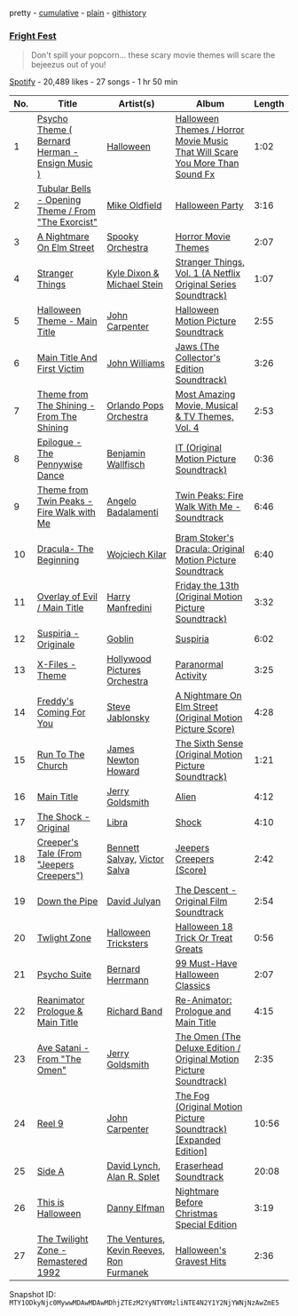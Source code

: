 pretty - [cumulative](/playlists/cumulative/37i9dQZF1DX6dCTsdzLHOw.md) - [plain](/playlists/plain/37i9dQZF1DX6dCTsdzLHOw) - [githistory](https://github.githistory.xyz/mackorone/spotify-playlist-archive/blob/main/playlists/plain/37i9dQZF1DX6dCTsdzLHOw)

### [Fright Fest](https://open.spotify.com/playlist/37i9dQZF1DX6dCTsdzLHOw)

> Don't spill your popcorn..\. these scary movie themes will scare the bejeezus out of you!

[Spotify](https://open.spotify.com/user/spotify) - 20,489 likes - 27 songs - 1 hr 50 min

| No. | Title | Artist(s) | Album | Length |
|---|---|---|---|---|
| 1 | [Psycho Theme \( Bernard Herman \- Ensign Music \)](https://open.spotify.com/track/40cXtLMqZo33qFeY2uVhFn) | [Halloween](https://open.spotify.com/artist/5Ure3b6cjh5Gk29qg82eym) | [Halloween Themes / Horror Movie Music That Will Scare You More Than Sound Fx](https://open.spotify.com/album/0ZbEWtaLdNW3MNbeFf7ZVf) | 1:02 |
| 2 | [Tubular Bells \- Opening Theme / From "The Exorcist"](https://open.spotify.com/track/2hJyhHWeDrnTuy24TtD4sd) | [Mike Oldfield](https://open.spotify.com/artist/562Od3CffWedyz2BbeYWVn) | [Halloween Party](https://open.spotify.com/album/1AQGra8TF7PX94whCy7tsY) | 3:16 |
| 3 | [A Nightmare On Elm Street](https://open.spotify.com/track/6St1IyTh829WEWRP1wXVXc) | [Spooky Orchestra](https://open.spotify.com/artist/2UBjlPiaNy9vMWp3mabXTW) | [Horror Movie Themes](https://open.spotify.com/album/6Chs33S4yeaFZn5HDI6g5S) | 2:07 |
| 4 | [Stranger Things](https://open.spotify.com/track/0kwuKfWntoGh0EWyYb7Mpf) | [Kyle Dixon & Michael Stein](https://open.spotify.com/artist/00oL7zWxmWveTsKF7DnIRd) | [Stranger Things, Vol\. 1 \(A Netflix Original Series Soundtrack\)](https://open.spotify.com/album/1puplOrvmUGoq2VxsB0ENJ) | 1:07 |
| 5 | [Halloween Theme \- Main Title](https://open.spotify.com/track/7swocJUCUWTCiRUAU9oerC) | [John Carpenter](https://open.spotify.com/artist/0hxQtmgWiPtEsDPeIuKxXq) | [Halloween Motion Picture Soundtrack](https://open.spotify.com/album/1eA3cq4WvDR4yVKChvZewP) | 2:55 |
| 6 | [Main Title And First Victim](https://open.spotify.com/track/1g10rYqM3jJQsWRnXCFcx7) | [John Williams](https://open.spotify.com/artist/3dRfiJ2650SZu6GbydcHNb) | [Jaws \(The Collector's Edition Soundtrack\)](https://open.spotify.com/album/6qUytVWmtw4xh2tjCv39GE) | 3:26 |
| 7 | [Theme from The Shining \- From The Shining](https://open.spotify.com/track/45EsuvNDt2juEytk79BZkB) | [Orlando Pops Orchestra](https://open.spotify.com/artist/5XH7RieKeVpt2zcr1yOMaS) | [Most Amazing Movie, Musical & TV Themes, Vol\. 4](https://open.spotify.com/album/6D5CjrqVr40B0wjL1Mf904) | 2:53 |
| 8 | [Epilogue \- The Pennywise Dance](https://open.spotify.com/track/3UJWTHeEruyf2rWAf518hf) | [Benjamin Wallfisch](https://open.spotify.com/artist/2xOp0rCDPAmYqnL2UFbaDY) | [IT \(Original Motion Picture Soundtrack\)](https://open.spotify.com/album/5tVCAKqFXuBvDMO5Jh3dZF) | 0:36 |
| 9 | [Theme from Twin Peaks \- Fire Walk with Me](https://open.spotify.com/track/6ov87ZmFzA62REV8KrbWXj) | [Angelo Badalamenti](https://open.spotify.com/artist/3Eeb1U0VJTDaFpBHV4DmHl) | [Twin Peaks: Fire Walk With Me \- Soundtrack](https://open.spotify.com/album/7KTThkarRqhJX5DVkDOo7Z) | 6:46 |
| 10 | [Dracula\- The Beginning](https://open.spotify.com/track/00De7REGurYkmfrKAh6CU1) | [Wojciech Kilar](https://open.spotify.com/artist/6McH9ZlRL24gW6Bt4fpqad) | [Bram Stoker's Dracula: Original Motion Picture Soundtrack](https://open.spotify.com/album/4WDRuinnAhb1taYx3RNAxr) | 6:40 |
| 11 | [Overlay of Evil / Main Title](https://open.spotify.com/track/1bBvch0ad2VfBuPUXJTV8I) | [Harry Manfredini](https://open.spotify.com/artist/7JDEsW5jacLggSSdqqWpdu) | [Friday the 13th \(Original Motion Picture Soundtrack\)](https://open.spotify.com/album/5pI4R0WAaQLHywFINSqaHl) | 3:32 |
| 12 | [Suspiria \- Originale](https://open.spotify.com/track/0DrihQ3QVHvYbdpPKCUmoN) | [Goblin](https://open.spotify.com/artist/7H92g6n1BvyzvQwaERZKZl) | [Suspiria](https://open.spotify.com/album/66X1aX8OnQZROjTlxHWYtg) | 6:02 |
| 13 | [X\-Files \- Theme](https://open.spotify.com/track/67AxhHs7ur6AlOkx95hZRh) | [Hollywood Pictures Orchestra](https://open.spotify.com/artist/0YuFB8lqApvW7rZMm9gSjU) | [Paranormal Activity](https://open.spotify.com/album/7HuR76g5Rpg6vWaFhNB0Go) | 3:25 |
| 14 | [Freddy's Coming For You](https://open.spotify.com/track/5jYaqMXbUXyUk9VQgOWR4K) | [Steve Jablonsky](https://open.spotify.com/artist/5Il8YjuVAWkWNH2xgjFMpF) | [A Nightmare On Elm Street \(Original Motion Picture Score\)](https://open.spotify.com/album/2zlfecPiJHlK9pBWOQNQVf) | 4:28 |
| 15 | [Run To The Church](https://open.spotify.com/track/1F3yUGDxCfGH9Zx3KePnmK) | [James Newton Howard](https://open.spotify.com/artist/2M4eNCvV3CJUswavkhAQg2) | [The Sixth Sense \(Original Motion Picture Soundtrack\)](https://open.spotify.com/album/1Cdpyr3pRNtiErT7QRbOxI) | 1:21 |
| 16 | [Main Title](https://open.spotify.com/track/4Rhue1CTPr3n1P3Zs0jPwU) | [Jerry Goldsmith](https://open.spotify.com/artist/7t8q7ikEtcPNtoaKAm9Vu6) | [Alien](https://open.spotify.com/album/2ubcKYeOHGJ5UHHNBAuaKb) | 4:12 |
| 17 | [The Shock \- Original](https://open.spotify.com/track/5dBCwVCqra4ld5e0mXKI84) | [Libra](https://open.spotify.com/artist/40TMqq78lcuRecnDO2PaYG) | [Shock](https://open.spotify.com/album/2Za0FtIVPP7xQI1IxyK9NP) | 4:10 |
| 18 | [Creeper's Tale \(From "Jeepers Creepers"\)](https://open.spotify.com/track/3q7ssMXeWyeoPyTGsqOUpO) | [Bennett Salvay](https://open.spotify.com/artist/1lWGijAqSCPZNmxnq1Yv9O), [Victor Salva](https://open.spotify.com/artist/1BID9hmfIGrMMfjMLPByDU) | [Jeepers Creepers \(Score\)](https://open.spotify.com/album/1tDx9id2MipEJLN5MVYhHk) | 2:42 |
| 19 | [Down the Pipe](https://open.spotify.com/track/5HhLdKwIy2ZpuX8yjZpWm6) | [David Julyan](https://open.spotify.com/artist/1zkJxFjrO1fE8teyro4C3I) | [The Descent \- Original Film Soundtrack](https://open.spotify.com/album/4vBUedgDbjIGu2El09pwBJ) | 2:54 |
| 20 | [Twlight Zone](https://open.spotify.com/track/6WjHCLbxvuab3pd5JvOKU9) | [Halloween Tricksters](https://open.spotify.com/artist/2EghgP7EJUPg82OPWMZM9P) | [Halloween 18 Trick Or Treat Greats](https://open.spotify.com/album/0xN2Y2GiDdW6uT4AlgXzDE) | 0:56 |
| 21 | [Psycho Suite](https://open.spotify.com/track/2AfA142FyTrSA58SArYR5r) | [Bernard Herrmann](https://open.spotify.com/artist/5bUj39bg0zEbRzjUEISMG9) | [99 Must\-Have Halloween Classics](https://open.spotify.com/album/0b9hNMy12w8qGs8eYNwM1L) | 2:07 |
| 22 | [Reanimator Prologue & Main Title](https://open.spotify.com/track/6w8V10yvjN3cU9iqJYwXqq) | [Richard Band](https://open.spotify.com/artist/0TXK10MEUmsJGH4lMosMiT) | [Re\-Animator: Prologue and Main Title](https://open.spotify.com/album/2HNiURAevNka5UetR9us36) | 4:15 |
| 23 | [Ave Satani \- From "The Omen"](https://open.spotify.com/track/2n2Uugl3wR9s2pYjIKbbL9) | [Jerry Goldsmith](https://open.spotify.com/artist/7t8q7ikEtcPNtoaKAm9Vu6) | [The Omen \(The Deluxe Edition / Original Motion Picture Soundtrack\)](https://open.spotify.com/album/4mt098QxrMToyd5GIbJzdm) | 2:35 |
| 24 | [Reel 9](https://open.spotify.com/track/1Y61rEEjZfAoM19LA2UTkQ) | [John Carpenter](https://open.spotify.com/artist/0hxQtmgWiPtEsDPeIuKxXq) | [The Fog \(Original Motion Picture Soundtrack\) \[Expanded Edition\]](https://open.spotify.com/album/4fxuoOfryOYbq6UXsb0Ani) | 10:56 |
| 25 | [Side A](https://open.spotify.com/track/4hRKUei7qAK1kOth7cPaim) | [David Lynch](https://open.spotify.com/artist/2Gu6Q05ExIGwHTF43kqLBI), [Alan R\. Splet](https://open.spotify.com/artist/55AfCsXWthqoG9dDIGqVrD) | [Eraserhead Soundtrack](https://open.spotify.com/album/0dWqp2IrTBMumfADclgSJz) | 20:08 |
| 26 | [This is Halloween](https://open.spotify.com/track/1CYjYSg9sdtbBoxSf8uhFD) | [Danny Elfman](https://open.spotify.com/artist/5qBZETtyzfYnXOobDXbmcD) | [Nightmare Before Christmas Special Edition](https://open.spotify.com/album/32hXKuDkMnpQaOI67xQj86) | 3:19 |
| 27 | [The Twilight Zone \- Remastered 1992](https://open.spotify.com/track/2pdqaNUADr4vkmml8wveJd) | [The Ventures](https://open.spotify.com/artist/2GaayiIs1kcyNqRXQuzp35), [Kevin Reeves](https://open.spotify.com/artist/3hXPNhCTXeyEnwwrXHpMNC), [Ron Furmanek](https://open.spotify.com/artist/7LrLiL3hiy4IDwbWH29vnG) | [Halloween's Gravest Hits](https://open.spotify.com/album/7I2eOFPEM14Yjh9cOPlYOh) | 2:36 |

Snapshot ID: `MTY1ODkyNjc0MywwMDAwMDAwMDhjZTEzM2YyNTY0MzliNTE4N2Y1Y2NjYWNjNzAwZmE5`
